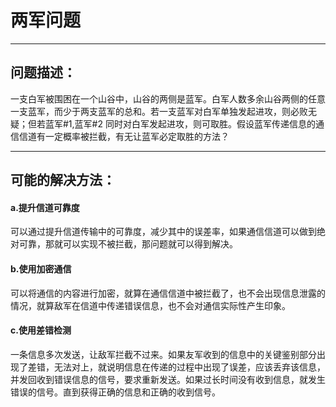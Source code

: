# 两军问题



------



## 问题描述：

一支白军被围困在一个山谷中，山谷的两侧是蓝军。白军人数多余山谷两侧的任意一支蓝军，而少于两支蓝军的总和。若一支蓝军对白军单独发起进攻，则必败无疑；但若蓝军#1,蓝军#2 同时对白军发起进攻，则可取胜。假设蓝军传递信息的通信信道有一定概率被拦截，有无让蓝军必定取胜的方法？



------



## 可能的解决方法：

#### a.提升信道可靠度

可以通过提升信道传输中的可靠度，减少其中的误差率，如果通信信道可以做到绝对可靠，那就可以实现不被拦截，那问题就可以得到解决。

#### b.使用加密通信

可以将通信的内容进行加密，就算在通信信道中被拦截了，也不会出现信息泄露的情况，就算敌军在信道中传递错误信息，也不会对通信实际性产生印象。

#### c.使用差错检测

一条信息多次发送，让敌军拦截不过来。如果友军收到的信息中的关键鉴别部分出现了差错，无法对上，就说明信息在传递的过程中出现了误差，应该丢弃该信息，并发回收到错误信息的信号，要求重新发送。如果过长时间没有收到信息，就发生错误的信号。直到获得正确的信息和正确的收到信号。




